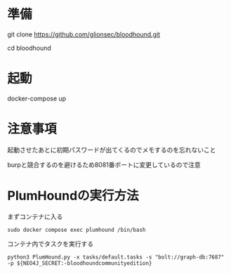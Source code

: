 # 準備

git clone https://github.com/glionsec/bloodhound.git

cd bloodhound

# 起動

docker-compose up

# 注意事項

起動させたあとに初期パスワードが出てくるのでメモするのを忘れないこと

burpと競合するのを避けるため8081番ポートに変更しているので注意

# PlumHoundの実行方法

まずコンテナに入る

```
sudo docker compose exec plumhound /bin/bash
```

コンテナ内でタスクを実行する

```
python3 PlumHound.py -x tasks/default.tasks -s "bolt://graph-db:7687" -p ${NEO4J_SECRET:-bloodhoundcommunityedition}
```
